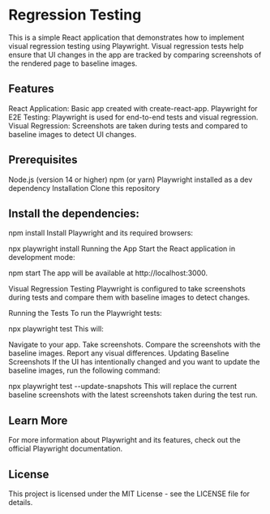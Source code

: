 # Regression Testing
This is a simple React application that demonstrates how to implement visual regression testing using Playwright. Visual regression tests help ensure that UI changes in the app are tracked by comparing screenshots of the rendered page to baseline images.

## Features
React Application: Basic app created with create-react-app.
Playwright for E2E Testing: Playwright is used for end-to-end tests and visual regression.
Visual Regression: Screenshots are taken during tests and compared to baseline images to detect UI changes.
## Prerequisites
Node.js (version 14 or higher)
npm (or yarn)
Playwright installed as a dev dependency
Installation
Clone this repository

## Install the dependencies:


npm install
Install Playwright and its required browsers:

npx playwright install
Running the App
Start the React application in development mode:


npm start
The app will be available at http://localhost:3000.

Visual Regression Testing
Playwright is configured to take screenshots during tests and compare them with baseline images to detect changes.

Running the Tests
To run the Playwright tests:


npx playwright test
This will:

Navigate to your app.
Take screenshots.
Compare the screenshots with the baseline images.
Report any visual differences.
Updating Baseline Screenshots
If the UI has intentionally changed and you want to update the baseline images, run the following command:


npx playwright test --update-snapshots
This will replace the current baseline screenshots with the latest screenshots taken during the test run.

## Learn More
For more information about Playwright and its features, check out the official Playwright documentation.

## License
This project is licensed under the MIT License - see the LICENSE file for details.
